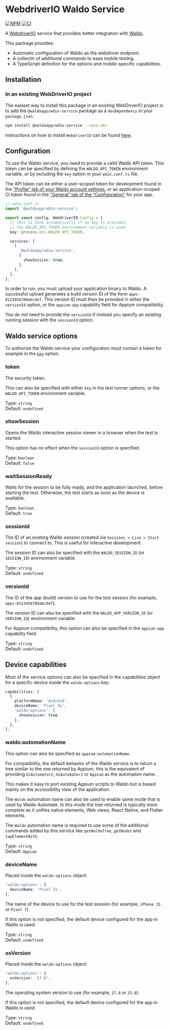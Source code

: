 # WebdriverIO Waldo Service

[![NPM](https://img.shields.io/npm/v/%40waldoapp%2Fwdio-service)](https://www.npmjs.com/package/@waldoapp/wdio-service)
[![CI](https://github.com/waldoapp/wdio-service/actions/workflows/build.yaml/badge.svg)](https://github.com/waldoapp/wdio-service/actions/workflows/build.yaml)

A [WebdriverIO](https://webdriver.io/) service that provides better integration with [Waldo](https://www.waldo.com/scripting).

This package provides:

- Automatic configuration of Waldo as the webdriver endpoint.
- A collectin of additional commands to ease mobile testing.
- A TypeScript definition for the options and mobile-specific capabilities.

## Installation

### In an existing WebDriverIO project

The easiest way to install this package in an existing WebDriverIO project is to add the
`@waldoapp/wdio-service` package as a `devDependency` in your `package.json`:

```sh
npm install @waldoapp/wdio-service --save-dev
```

Instructions on how to install `WebdriverIO` can be found [here](https://webdriver.io/docs/gettingstarted).

## Configuration

To use the Waldo service, you need to provide a valid Waldo API token. This token can be specified by defining the `WALDO_API_TOKEN` environment variable, or by including the `key` option in your `wdio.conf.ts` file.

The API token can be either a user-scoped token for development found in the
[“Profile” tab of your Waldo account settings](https://app.waldo.com/settings/profile), or an application-scoped CI
token found in the [“General” tab of the “Configuration”](https://app.waldo.com/applications/0/configurations/general)
for your app.

```ts
// wdio.conf.ts
import '@waldoapp/wdio-service';

export const config: WebdriverIO.Config = {
  // This is done automatically if no key is provided,
  // the WALDO_API_TOKEN environment variable is used
  key: process.env.WALDO_API_TOKEN,

  services: [
    [
      '@waldoapp/wdio-service',
      {
        showSession: true,
      },
    ],
  ],
};
```

In order to run, you must upload your application binary to Waldo. A successful upload generates a build version ID of
the form `appv-0123456789abcdef`. This version ID must then be provided in either the `versionId` option, or the
`appium:app` capability field for Appium compatibility.

You do _not_ need to provide the `versionId` if instead you specify an existing running session with the `sessionId`
option.

## Waldo service options

To authorize the Waldo service your configuration _must_ contain a token for example in the
[`key`](https://webdriver.io/docs/options#key) option.

### token

The security token.

This can also be specified with either `key` in the test runner options, or the `WALDO_API_TOKEN` environment variable.

Type: `string` <br/>
Default: `undefined`

### showSession

Opens the Waldo interactive session viewer in a browser when the test is started.

This option has no effect when the `sessionId` option is specified.

Type: `boolean` <br/>
Default: `false`

### waitSessionReady

Waits for the session to be fully ready, and the application launched, before starting the test. Otherwise, the test
starts as soon as the device is available.

Type: `boolean` <br/>
Default: `true`

### sessionId

The ID of an existing Waldo session (created via `Sessions > Live > Start session`) to connect to. This is useful for interactive development.

The session ID can also be specified with the `WALDO_SESSION_ID` (or `SESSION_ID`) environment variable.

Type: `string` <br/>
Default: `undefined`

### versionId

The ID of the app (build) version to use for the test session (for example, `appv-0123456789abcdef`).

The version ID can also be specified with the `WALDO_APP_VERSION_ID` (or `VERSION_ID`) environment variable.

For Appium compatibility, this option can also be specified in the `appium:app` capability field.

Type: `string` <br/>
Default: `undefined`

## Device capabilities

Most of the service options can also be specified in the capabilities object for a specific device inside the
`waldo:options` key:

```ts
capabilities: [
  {
    platformName: 'Android',
    deviceName: 'Pixel 3a',
    'waldo:options': {
      showSession: true,
    },
  },
];
```

### waldo:automationName

This option can also be specified as `appium:automationName`.

For compatibility, the default behavior of the Waldo service is to return a tree similar to the one returned by Appium,
this is the equivalent of providing `UiAutomator2`, `UiAutomator2` or `Appium` as the automation name.

This makes it easy to port existing Appium scripts to Waldo but is based mainly on the accessibility view of the
application.

The `Waldo` automation name can also be used to enable same mode that is used by Waldo Automate. In this mode the tree returned is typically _more complete_ as it unifies native elements, Web views, React Native, and Flutter elements.

The `Waldo` automation name is required to use some of the additional commands added by this service like
`getWaldoTree`, `getNodes` and `tapElementWith`.

Type: `string` <br/>
Default: `Appium`

### deviceName

Placed inside the `waldo:options` object:

```ts
'waldo:options': {
  deviceName: 'Pixel 3a',
},
```

The name of the device to use for the test session (for example, `iPhone 15` or `Pixel 7`).

If this option is not specified, the default device configured for the app in Waldo is used.

Type: `string` <br/>
Default: `undefined`

### osVersion

Placed inside the `waldo:options` object:

```ts
'waldo:options': {
  osVersion: '17.0',
},
```

The operating system version to use (for example, `17.0` or `33.0`).

If this option is not specified, the default device configured for the app in Waldo is used.

Type: `string` <br/>
Default: `undefined`
